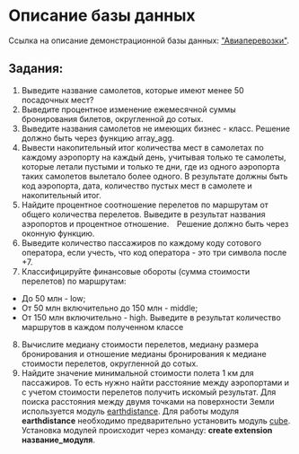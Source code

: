 # Описание базы данных
Ссылка на описание демонстрационной базы данных: ["Авиаперевозки"](/Projects/SQL/Final_work/bookings.pdf).

## Задания:
1. Выведите название самолетов, которые имеют менее 50 посадочных мест?
2. Выведите процентное изменение ежемесячной суммы бронирования билетов, округленной до сотых.
3. Выведите названия самолетов не имеющих бизнес - класс. Решение должно быть через функцию array_agg.
4. Вывести накопительный итог количества мест в самолетах по каждому аэропорту на каждый день, учитывая только те самолеты, которые летали пустыми и только те дни, где из одного аэропорта таких самолетов вылетало более одного. В результате должны быть код аэропорта, дата, количество пустых мест в самолете и накопительный итог.
5. Найдите процентное соотношение перелетов по маршрутам от общего количества перелетов. Выведите в результат названия аэропортов и процентное отношение. Решение должно быть через оконную функцию.
6. Выведите количество пассажиров по каждому коду сотового оператора, если учесть, что код оператора - это три символа после +7.
7. Классифицируйте финансовые обороты (сумма стоимости перелетов) по маршрутам:
- До 50 млн - low;
- От 50 млн включительно до 150 млн - middle;
- От 150 млн включительно - high.
Выведите в результат количество маршрутов в каждом полученном классе
8. Вычислите медиану стоимости перелетов, медиану размера бронирования и отношение медианы бронирования к медиане стоимости перелетов, округленной до сотых.
9. Найдите значение минимальной стоимости полета 1 км для пассажиров. То есть нужно найти расстояние между аэропортами и с учетом стоимости перелетов получить искомый результат. Для поиска расстояния между двумя точками на поверхности Земли используется модуль [earthdistance](https://postgrespro.ru/docs/postgresql/16/earthdistance). Для работы модуля __earthdistance__ необходимо предварительно установить модуль [cube](https://postgrespro.ru/docs/postgresql/16/cube). Установка модулей происходит через команду: __create extension название_модуля__.
